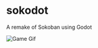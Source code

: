 # sokodot
A remake of Sokoban using Godot

![Game Gif](https://media.giphy.com/media/efp7rLV3gv6VxfntaX/giphy.gif)

